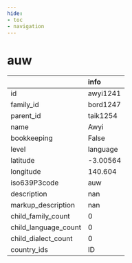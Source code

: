 ```yaml
---
hide:
- toc
- navigation
---
```

# auw
|                      | info     |
|:---------------------|:---------|
| id                   | awyi1241 |
| family_id            | bord1247 |
| parent_id            | taik1254 |
| name                 | Awyi     |
| bookkeeping          | False    |
| level                | language |
| latitude             | -3.00564 |
| longitude            | 140.604  |
| iso639P3code         | auw      |
| description          | nan      |
| markup_description   | nan      |
| child_family_count   | 0        |
| child_language_count | 0        |
| child_dialect_count  | 0        |
| country_ids          | ID       |